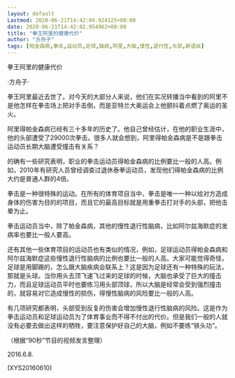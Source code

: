```yaml
---
layout: default
Lastmod: 2020-06-21T14:42:04.924125+00:00
date: 2020-06-21T14:42:02.954962+00:00
title: "拳王阿里的健康代价"
author: "方舟子"
tags: [帕金森病,拳击,运动员,足球,脑病,阿里,大脑,慢性,退行性,头部,新语丝]
---
```


拳王阿里的健康代价

·方舟子·

拳王阿里最近去世了。对今天的大部分人来说，他们在实况转播当中看到的阿里不是他怎样在拳击场上把对手击倒，而是亚特兰大奥运会上他颤抖着点燃了奥运的圣火。

阿里得帕金森病已经有三十多年的历史了。他自己曾经估计，在他的职业生涯中，他的头部遭受了29000次拳击。很多人就会想到，阿里得帕金森病是不是跟拳击运动员长期大脑遭受撞击有关系？

的确有一些研究表明，职业的拳击运动员得帕金森病的比例要比一般的人高。例如，2010年有研究人员曾经调查过退休泰拳运动员，发现他们得帕金森病的比例大约是普通人群的4倍。

拳击是一种很特殊的运动。在所有的体育项目当中，拳击是唯一一种以给对方造成身体的伤害为目的的项目，而且它的最高目标就是用重拳击打对手的头部，把他击晕为止。

拳击运动员当中，除了帕金森病，其他的慢性退行性脑病，比如阿尔兹海默症的发病率也要比一般人要高。

还有其他一些体育项目的运动员也有类似的情况，例如，足球运动员得帕金森病和阿尔兹海默症这些慢性退行性脑病的比例也要比一般的人高。大家可能觉得奇怪，足球是用脚踢的，怎么跟大脑疾病会联系上？这是因为足球还有一种特殊的玩法，那就是头球。当你用头去顶飞速飞过来的足球的时候，大脑也承受了巨大的撞击力，而且足球运动员平时也要练习用头部顶球，所以大脑是经常会受到强烈撞击的，就容易对它造成慢性的损伤，得慢性脑病的风险要比一般的人高。

有几项研究都表明，头部受到反复的伤害会增加慢性退行性脑病的风险。这是作为拳击运动员和足球运动员为了体育事业而不得不付出的代价。但是我们一般的人就没有必要去做出这样的牺牲，要注意保护好自己的大脑，例如不要练“铁头功”。

（根据“90秒”节目的视频发言整理）

2016.6.8.

(XYS20160610)

